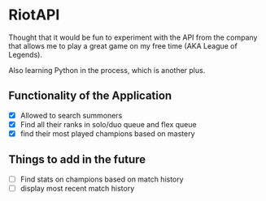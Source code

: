 # RiotAPI

Thought that it would be fun to experiment with the API from the company that allows me to play a great game on my free time
(AKA League of Legends).

Also learning Python in the process, which is another plus.

## Functionality of the Application

- [x] Allowed to search summoners
- [x] Find all their ranks in solo/duo queue and flex queue
- [x] find their most played champions based on mastery

## Things to add in the future

- [ ] Find stats on champions based on match history
- [ ] display most recent match history
